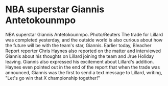 # NBA superstar Giannis Antetokounmpo 
 NBA superstar Giannis Antetokounmpo. Photo/Reuters The trade for Lillard was completed yesterday, and the outside world is also curious about how the future will be with the team's star, Giannis. Earlier today, Bleacher Report reporter Chris Haynes also reported on the matter and interviewed Giannis about his thoughts on Lillard joining the team and Jrue Holiday leaving. Giannis also expressed his excitement about Lillard's addition. Haynes even pointed out in the end of the report that when the trade was announced, Giannis was the first to send a text message to Lillard, writing, "Let's go win that X championship together!"